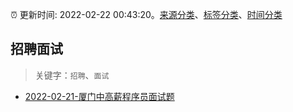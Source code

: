 :alarm_clock: 更新时间: 2022-02-22 00:43:20。[来源分类](../README.md)、[标签分类](../TAGS.md)、[时间分类](../TIMELINE.md)

## 招聘面试


> 关键字：`招聘`、`面试`



- [2022-02-21-厦门中高薪程序员面试题](https://www.v2ex.com/t/835509) 